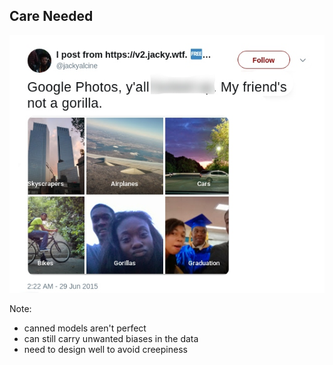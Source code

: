 ## Care Needed

![](images/not-gorillas.png)

Note:
 - canned models aren't perfect
 - can still carry unwanted biases in the data
 - need to design well to avoid creepiness